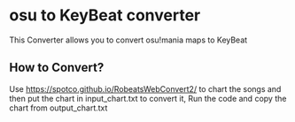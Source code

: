 # osu to KeyBeat converter
This Converter allows you to convert osu!mania maps to KeyBeat

## How to Convert?
Use https://spotco.github.io/RobeatsWebConvert2/ to chart the songs and then put the chart in input_chart.txt to convert it, Run the code and copy the chart from output_chart.txt

